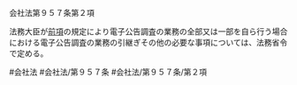 会社法第９５７条第２項

法務大臣が[前項](会社法＿＿＿＿第９５７条第１項)の規定により電子公告調査の業務の全部又は一部を自ら行う場合における電子公告調査の業務の引継ぎその他の必要な事項については、法務省令で定める。

#会社法
#会社法/第９５７条
#会社法/第９５７条/第２項
